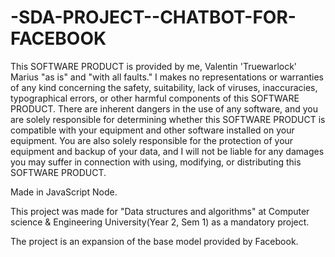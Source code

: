 # -SDA-PROJECT--CHATBOT-FOR-FACEBOOK

This SOFTWARE PRODUCT is provided by me, Valentin 'Truewarlock' Marius "as is" and "with all faults." I makes no representations or warranties of any kind concerning the safety, suitability, lack of viruses, inaccuracies, typographical errors, or other harmful components of this SOFTWARE PRODUCT. There are inherent dangers in the use of any software, and you are solely responsible for determining whether this SOFTWARE PRODUCT is compatible with your equipment and other software installed on your equipment. You are also solely responsible for the protection of your equipment and backup of your data, and I will not be liable for any damages you may suffer in connection with using, modifying, or distributing this SOFTWARE PRODUCT.


Made in JavaScript Node.

This project was made for "Data structures and algorithms" at Computer science & Engineering University(Year 2, Sem 1) as a mandatory project. 

The project is an expansion of the base model provided by Facebook. 

